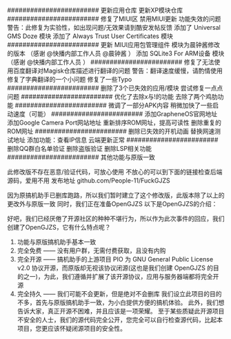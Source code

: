 ########################
更新应用仓库
更新XP模块仓库
########################
修复了MIUI区 禁用MIUI更新 功能失效的问题
警告：此修复为实验性，如出现问题/无效果请到酷安发帖反馈
添加了 Universal GMS Doze 模块
添加了 Always Trust User Certificates 模块
########################
更新 MIUI应用包管理组件 模块为晨钟酱修改的版本 （感谢 @快播内部工作人员 @晨钟酱 ）
添加 SQLite3 For ARM设备 模块 （感谢 @快播内部工作人员 ）
########################
修复了无法使用百度翻译对Magisk仓库描述进行翻译的问题
警告：翻译速度缓慢，请酌情使用
修复了字典翻译的一个小问题
修复了一些Typo
########################
删除了3个已失效的应用/模块
尝试修复一点点问题
########################
优化了去除x与!的功能
去除了两个鸡肋功能
########################
微调了一部分APK内容
稍微加快了一些启动速度（可能）
########################
添加GrapheneOS官网地址
添加Google Camera Port网站地址
重新排序ROM网址，提高可读性
删除重复的ROM网址
########################
删除已失效的开机动画
替换网速测试地址
添加功能：查看IP信息
云端更新正常
########################
删除QQ群白名单验证
删除盗版验证
删除LSP相关功能
########################
其他功能与原版一致


此修改版不存在恶意/验证代码，可放心使用
不放心的可以到下面的链接检查后端源码，爱用不用
发布地址 github.com/People-11/FuckGJZS


因为原搞机助手已删库跑路，所以我们暂时建立了这个修改版，此版本除了以上的更改外与原版一致
同时，我们正在准备OpenGJZS
以下是OpenGJZS的介绍：

好吧，我们已经厌倦了开源社区的种种不堪行为，所以作为此次事件的回应，我们创建了OpenGJZS，它有什么特点呢？
1. 功能与原版搞机助手基本一致
2. 完全免费 —— 没有用户群，无需付费获取，且没有内购
3. 完全开源 —— 搞机助手的上游项目 PIO 为 GNU General Public License v2.0 协议开源，而原版却无视该协议闭源(这也是我们创建 OpenGJZS 的目的之一)，为此，我们遵循并扩展了该开源协议，应用与服务器端都将完全开源
4. 完全持久 —— 我们可能不会更新，但是绝对不会删库
我们设立此项目的目的不多，首先与原版搞机助手一致，为小白提供方便的搞机体验。 此外，我们想告诉大家，真正开源不困难，并且应该是一项荣耀。
至于某些质疑此开源项目不安全的人士，我们的源代码完全公开，您完全可以自行检查源代码，比起本项目，您更应该怀疑闭源项目的安全性。

